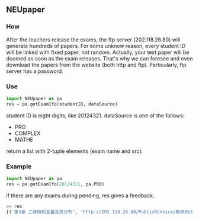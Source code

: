 NEUpaper
--------

### How

After the teachers release the exams, the ftp server (202.118.26.80) will generate hundreds of papers. For some unknow reason, every student ID will be linked with fixed paper, not random. Actually, your test paper will be doomed as soon as the exam releases. That's why we can foresee and even download the papers from the website (both http and ftp). Particularly, ftp server has a password. 

### Use

```Python
import NEUpaper as pa
res = pa.getExamIfo(studentID, dataSource)
```

student ID is eight digits, like 20124321.
dataSource is one of the follows:
- PRO
- COMPLEX
- MATHE

return a list with 2-tuple elements (exam name and src).

### Example

```Python
import NEUpaper as pa
res = pa.getExamIfo(20124321, pa.PRO)
```

if there are any exams during pending, res gives a feedback.

```Python
>> res
[('第3章 二维随机变量及其分布', 'http://202.118.26.80/PublishChoice/概率统计_GL/2012-11-11/04123/25sdc9624124c8t2sf68f2527025b4c1.zip')]
```